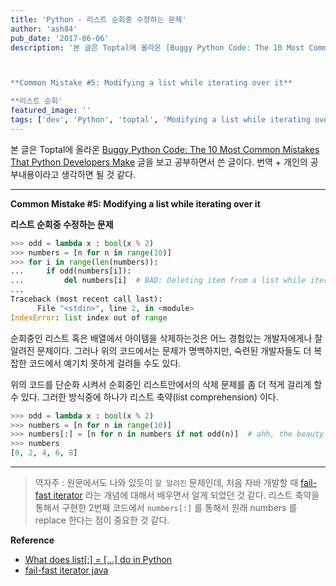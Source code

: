 ```yaml
---
title: 'Python - 리스트 순회중 수정하는 문제'
author: 'ash84'
pub_date: '2017-06-06'
description: '본 글은 Toptal에 올라온 [Buggy Python Code: The 10 Most Common Mistakes That Python Developers Make](https://www.toptal.com/python/top-10-mistakes-that-python-programmers-make) 글을 보고 공부하면서 쓴 글이다. 번역 + 개인의 공부내용이라고 생각하면 될 것 같다.



**Common Mistake #5: Modifying a list while iterating over it**

**리스트 순회'
featured_image: ''
tags: ['dev', 'Python', 'toptal', 'Modifying a list while iterating over it']
---
```


본 글은 Toptal에 올라온 [Buggy Python Code: The 10 Most Common Mistakes That Python Developers Make](https://www.toptal.com/python/top-10-mistakes-that-python-programmers-make) 글을 보고 공부하면서 쓴 글이다. 번역 + 개인의 공부내용이라고 생각하면 될 것 같다.

<hr/>

**Common Mistake #5: Modifying a list while iterating over it**

**리스트 순회중 수정하는 문제**

```python
>>> odd = lambda x : bool(x % 2)
>>> numbers = [n for n in range(10)]
>>> for i in range(len(numbers)):
...     if odd(numbers[i]):
...         del numbers[i]  # BAD: Deleting item from a list while iterating over it
...
Traceback (most recent call last):
  	  File "<stdin>", line 2, in <module>
IndexError: list index out of range
```

순회중인 리스트 혹은 배열에서 아이템을 삭제하는것은 어느 경험있는 개발자에게나 잘 알려진 문제이다. 그러나 위의 코드에서는 문제가 명백하지만, 숙련된 개발자들도 더 복잡한 코드에서 예기치 못하게 걸려들 수도 있다. 

위의 코드를 단순화 시켜서 순회중인 리스트안에서의 삭제 문제를 좀 더 적게 걸리게 할 수 있다. 그러한 방식중에 하나가 리스트 축약(list comprehension) 이다. 

```python 
>>> odd = lambda x : bool(x % 2)
>>> numbers = [n for n in range(10)]
>>> numbers[:] = [n for n in numbers if not odd(n)]  # ahh, the beauty of it all
>>> numbers
[0, 2, 4, 6, 8]
``` 
<hr/>

> 역자주 : 원문에서도 나와 있듯이 `잘 알려진` 문제인데, 처음 자바 개발할 때 [fail-fast iterator](http://happystory.tistory.com/33) 라는 개념에 대해서 배우면서 알게 되었던 것 같다. 리스트 축약을 통해서 구현한 2번째 코드에서 `numbers[:]` 를 통해서 원래 numbers 를 replace 한다는 점이 중요한 것 같다. 


**Reference**

- [What does list[:] = […] do in Python](https://stackoverflow.com/questions/32448414/what-does-list-do-in-python)
- [fail-fast iterator java](http://happystory.tistory.com/33)
